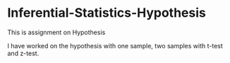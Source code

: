 # Inferential-Statistics-Hypothesis
This is assignment on Hypothesis


I have worked on the hypothesis with one sample,
two samples with t-test and z-test.
